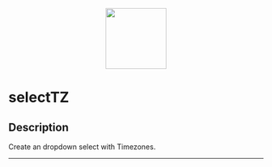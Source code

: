 <p align="center"><img src="https://dl.ascoos.com/images/ascoos.png" height=120 /></p>

# selectTZ

## Description

Create an dropdown select with Timezones.

***

